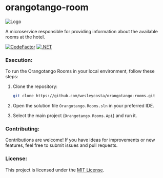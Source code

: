 # orangotango-room
![Logo](https://github.com/wesleycosta/orangotango/raw/main/images/logos/logo_full.png)

A microservice responsible for providing information about the available rooms at the hotel.

[![CodeFactor](https://www.codefactor.io/repository/github/wesleycosta/orangotango-rooms/badge)](https://www.codefactor.io/repository/github/wesleycosta/orangotango-rooms)
[![.NET](https://github.com/wesleycosta/orangotango-rooms/actions/workflows/dotnet.yml/badge.svg)](https://github.com/wesleycosta/orangotango-rooms/actions/workflows/dotnet.yml)

### Execution:

To run the Orangotango Rooms in your local environment, follow these steps:

1. Clone the repository:

   ```bash
   git clone https://github.com/wesleycosta/orangotango-rooms.git
   ```

2. Open the solution file `Orangotango.Rooms.sln` in your preferred IDE.

3. Select the main project (`Orangotango.Rooms.Api`) and run it.

### Contributing:

Contributions are welcome! If you have ideas for improvements or new features, feel free to submit issues and pull requests.

### License:

This project is licensed under the [MIT License](LICENSE).
